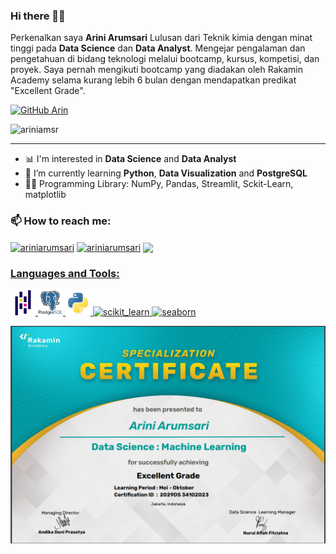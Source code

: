### Hi there 👋👒

Perkenalkan saya **Arini Arumsari** Lulusan dari Teknik kimia dengan minat tinggi pada **Data Science** dan **Data Analyst**. Mengejar pengalaman dan pengetahuan di bidang teknologi melalui bootcamp, kursus, kompetisi, dan proyek. Saya pernah mengikuti bootcamp yang diadakan oleh Rakamin Academy selama kurang lebih 6 bulan dengan mendapatkan predikat "Excellent Grade".

[![GitHub Arin](https://img.shields.io/github/followers/ariniamsr?label=follow&style=social)](https://github.com/ariniamsr)

<p align="left"> <img src="https://komarev.com/ghpvc/?username=ariniamsr&label=Profile%20views&color=0e75b6&style=flat" alt="ariniamsr" /> </p>

---

- 📊 I'm interested in  **Data Science** and **Data Analyst**
- 🌱 I’m currently learning **Python**, **Data Visualization** and **PostgreSQL**
- 👩‍💻 Programming Library: NumPy, Pandas, Streamlit, Sckit-Learn, matplotlib

<h3 align="left">📫 How to reach me:</h3>
<p align="left">
<a href="https://linkedin.com/in/ariniarumsari" target="blank"><img align="center" src="https://raw.githubusercontent.com/rahuldkjain/github-profile-readme-generator/master/src/images/icons/Social/linked-in-alt.svg" alt="ariniarumsari" height="30" width="40" /></a>
<a href="https://kaggle.com/ariniarumsari" target="blank"><img align="center" src="https://raw.githubusercontent.com/rahuldkjain/github-profile-readme-generator/master/src/images/icons/Social/kaggle.svg" alt="ariniarumsari" height="30" width="40" /></a>
<a href="https://public.tableau.com/app/search/vizzes/ariniamsr" target="blank"><img align="center" src=<img src=
"https://www.svgrepo.com/show/354428/tableau-icon.svg" Tableau logo"></img>



<h3 align="left">Languages and Tools:</h3>
<p align="left"> <a href="https://pandas.pydata.org/" target="_blank" rel="noreferrer"> <img src="https://raw.githubusercontent.com/devicons/devicon/2ae2a900d2f041da66e950e4d48052658d850630/icons/pandas/pandas-original.svg" alt="pandas" width="40" height="40"/> </a> <a href="https://www.postgresql.org" target="_blank" rel="noreferrer"> <img src="https://raw.githubusercontent.com/devicons/devicon/master/icons/postgresql/postgresql-original-wordmark.svg" alt="postgresql" width="40" height="40"/> </a> <a href="https://www.python.org" target="_blank" rel="noreferrer"> <img src="https://raw.githubusercontent.com/devicons/devicon/master/icons/python/python-original.svg" alt="python" width="40" height="40"/> </a> <a href="https://scikit-learn.org/" target="_blank" rel="noreferrer"> <img src="https://upload.wikimedia.org/wikipedia/commons/0/05/Scikit_learn_logo_small.svg" alt="scikit_learn" width="40" height="40"/> </a> <a href="https://seaborn.pydata.org/" target="_blank" rel="noreferrer"> <img src="https://seaborn.pydata.org/_images/logo-mark-lightbg.svg" alt="seaborn" width="40" height="40"/> </a> </p>

  
  ![image](https://github.com/ariniamsr/ariniamsr/blob/main/Untitled.png)

